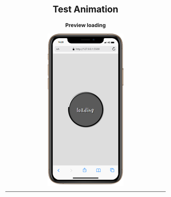 # <h1 align="center">Test Animation</h1>

<div align="center">
    <h3>Preview loading</h3>
    <img src="./loading/mobile.png" alt="loading">
    <br>
    <hr>
</div>